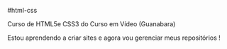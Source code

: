 #html-css

 Curso de HTML5e CSS3 do Curso em Vídeo (Guanabara)

 Estou aprendendo a criar sites e agora vou gerenciar meus repositórios ! 



